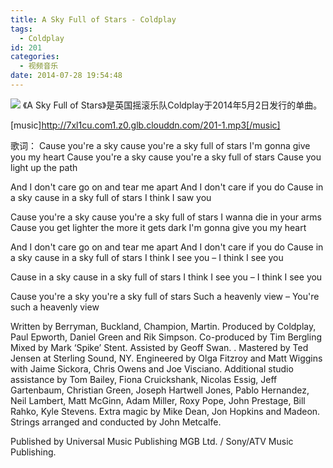 ```yaml
---
title: A Sky Full of Stars - Coldplay
tags:
  - Coldplay
id: 201
categories:
  - 视频音乐
date: 2014-07-28 19:54:48
---
```


[![](http://7xl1cu.com1.z0.glb.clouddn.com/201-2.jpg)](http://7xl1cu.com1.z0.glb.clouddn.com/201-2.jpg)
《A Sky Full of Stars》是英国摇滚乐队Coldplay于2014年5月2日发行的单曲。
<!--more-->

[music]http://7xl1cu.com1.z0.glb.clouddn.com/201-1.mp3[/music]

歌词：
Cause you're a sky cause you're a sky full of stars
I'm gonna give you my heart
Cause you're a sky cause you're a sky full of stars
Cause you light up the path

And I don't care go on and tear me apart
And I don't care if you do
Cause in a sky cause in a sky full of stars
I think I saw you

Cause you're a sky cause you're a sky full of stars
I wanna die in your arms
Cause you get lighter the more it gets dark
I'm gonna give you my heart

And I don't care go on and tear me apart
And I don't care if you do
Cause in a sky cause in a sky full of stars
I think I see you – I think I see you

Cause in a sky cause in a sky full of stars
I think I see you – I think I see you

Cause you're a sky you're a sky full of stars
Such a heavenly view – You're such a heavenly view

Written by Berryman, Buckland, Champion, Martin.
Produced by Coldplay, Paul Epworth, Daniel Green and Rik Simpson.
Co-produced by Tim Bergling
Mixed by Mark ‘Spike’ Stent.
Assisted by Geoff Swan. .
Mastered by Ted Jensen at Sterling Sound, NY.
Engineered by Olga Fitzroy and Matt Wiggins
with Jaime Sickora, Chris Owens and Joe Visciano.
Additional studio assistance by Tom Bailey, Fiona Cruickshank,
Nicolas Essig, Jeff Gartenbaum, Christian Green, Joseph Hartwell Jones,
Pablo Hernandez, Neil Lambert, Matt McGinn, Adam Miller, Roxy Pope,
John Prestage, Bill Rahko, Kyle Stevens.
Extra magic by Mike Dean, Jon Hopkins and Madeon.
Strings arranged and conducted by John Metcalfe.

Published by Universal Music Publishing MGB Ltd. / Sony/ATV Music Publishing.